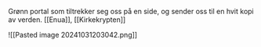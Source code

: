 Grønn portal som tiltrekker seg oss på en side, og sender oss til en hvit kopi av verden. [[Enua]], [[Kirkekrypten]]

![[Pasted image 20241031203042.png]]